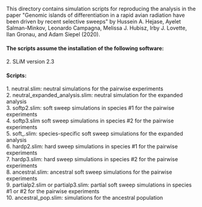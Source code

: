 This directory contains simulation scripts for reproducing the analysis in the paper "Genomic islands of differentiation in a rapid avian radiation have been driven by recent selective sweeps" by Hussein A. Hejase, Ayelet Salman-Minkov, Leonardo Campagna, Melissa J. Hubisz, Irby J. Lovette, Ilan Gronau, and Adam Siepel (2020).

<h4>The scripts assume the installation of the following software:</h4>
2.	SLiM version 2.3

<h4>Scripts:</h4>
1. neutral.slim: neutral simulations for the pairwise experiments <br />
2. neutral_expanded_analysis.slim: neutral simulation for the expanded analysis <br />
3. softp2.slim: soft sweep simulations in species #1 for the pairwise experiments<br />
4. softp3.slim soft sweep simulations in species #2 for the pairwise experiments<br />
5. soft_<hypox or mel or nig or pil or pal>.slim: species-specific soft sweep simulations for the expanded analysis <br />
6. hardp2.slim: hard sweep simulations in species #1 for the pairwise experiments<br />
7. hardp3.slim: hard sweep simulations in species #2 for the pairwise experiments<br />
8. ancestral.slim: ancestral soft sweep simulations for the pairwise experiments<br />
9. partialp2.slim or partialp3.slim: partial soft sweep simulations in species #1 or #2 for the pairwise experiments<br />
10. ancestral_pop.slim: simulations for the ancestral population
